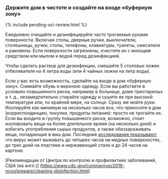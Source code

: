 ### Держите дом в чистоте и создайте на входе «буферную зону»

{% include pending-sci-review.html %}

Ежедневно очищайте и дезинфицируйте часто трогаемые руками поверхности. Включая столы, дверные ручки, выключатели, столешницы, ручки, столы, телефоны, клавиатуры, туалеты, смесители и раковины.
Если поверхности загрязнены, очистите их с моющим средством или мылом и водой перед дезинфекцией.

Чтобы сделать раствор для дезинфекции, смешайте 5 столовых ложек отбеливателя на 4 литра воды (или 4 чайных ложки на литр воды).

Если у вас есть возможность, сделайте на входе в дом «буферную зону». Снимайте обувь и верхнюю одежду. Если вы работаете в условиях повышенного риска, например в больнице, доме престарелых и т. д., незамедлительно стирайте одежду и сушите ее при высокой температуре или, по крайней мере, на солнце. Сразу же мойте руки. Изолируйте как минимум на несколько часов все, что приносите в дом (корреспонденцию, покупки, продукты питания): просто не трогайте их. Если вы входите в группу повышенного риска, возможно, стоит изолировать вещи на более длительное время (на несколько дней) и избегать употребления сырых продуктов, а также обеззараживать вещи, попадающие в ваш дом. Последние [исследования показывают](https://www.medrxiv.org/content/10.1101/2020.03.09.20033217v1.full.pdf), что вирус может выживать до четырех часов на медных поверхностях, до трех дней на пластике и нержавеющей стали и до 24 часов на картоне.

[Рекомендации от Центра по контролю и профилактике заболеваний, США (на англ.)] (https://www.cdc.gov/coronavirus/2019-ncov/prepare/cleaning-disinfection.html)
